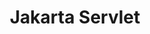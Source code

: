 ---
title: "Jakarta Servlet"
summary: "Jakarta Servlet defines a server-side API for handling HTTP requests and responses."
---